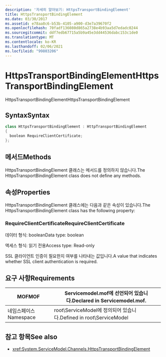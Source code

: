 ```yaml
---
description: '자세히 알아보기: HttpsTransportBindingElement'
title: HttpsTransportBindingElement
ms.date: 03/30/2017
ms.assetid: e78aa8c6-b53b-4105-a900-d3e7a39670f2
ms.openlocfilehash: 70fadf136080d865a2738e4b93aa5d7edadc0244
ms.sourcegitcommit: ddf7edb67715a5b9a45e3dd44536dabc153c1de0
ms.translationtype: MT
ms.contentlocale: ko-KR
ms.lasthandoff: 02/06/2021
ms.locfileid: "99803206"
---
```

# <a name="httpstransportbindingelement"></a><span data-ttu-id="043b5-103">HttpsTransportBindingElement</span><span class="sxs-lookup"><span data-stu-id="043b5-103">HttpsTransportBindingElement</span></span>

<span data-ttu-id="043b5-104">HttpsTransportBindingElement</span><span class="sxs-lookup"><span data-stu-id="043b5-104">HttpsTransportBindingElement</span></span>  
  
## <a name="syntax"></a><span data-ttu-id="043b5-105">Syntax</span><span class="sxs-lookup"><span data-stu-id="043b5-105">Syntax</span></span>  
  
```csharp  
class HttpsTransportBindingElement : HttpTransportBindingElement  
{  
  boolean RequireClientCertificate;  
};  
```  
  
## <a name="methods"></a><span data-ttu-id="043b5-106">메서드</span><span class="sxs-lookup"><span data-stu-id="043b5-106">Methods</span></span>  

 <span data-ttu-id="043b5-107">HttpsTransportBindingElement 클래스는 메서드를 정의하지 않습니다.</span><span class="sxs-lookup"><span data-stu-id="043b5-107">The HttpsTransportBindingElement class does not define any methods.</span></span>  
  
## <a name="properties"></a><span data-ttu-id="043b5-108">속성</span><span class="sxs-lookup"><span data-stu-id="043b5-108">Properties</span></span>  

 <span data-ttu-id="043b5-109">HttpsTransportBindingElement 클래스에는 다음과 같은 속성이 있습니다.</span><span class="sxs-lookup"><span data-stu-id="043b5-109">The HttpsTransportBindingElement class has the following property:</span></span>  
  
### <a name="requireclientcertificate"></a><span data-ttu-id="043b5-110">RequireClientCertificate</span><span class="sxs-lookup"><span data-stu-id="043b5-110">RequireClientCertificate</span></span>  

 <span data-ttu-id="043b5-111">데이터 형식: boolean</span><span class="sxs-lookup"><span data-stu-id="043b5-111">Data type: boolean</span></span>  
  
 <span data-ttu-id="043b5-112">액세스 형식: 읽기 전용</span><span class="sxs-lookup"><span data-stu-id="043b5-112">Access type: Read-only</span></span>  
  
 <span data-ttu-id="043b5-113">SSL 클라이언트 인증이 필요한지 여부를 나타내는 값입니다.</span><span class="sxs-lookup"><span data-stu-id="043b5-113">A value that indicates whether SSL client authentication is required.</span></span>  
  
## <a name="requirements"></a><span data-ttu-id="043b5-114">요구 사항</span><span class="sxs-lookup"><span data-stu-id="043b5-114">Requirements</span></span>  
  
|<span data-ttu-id="043b5-115">MOF</span><span class="sxs-lookup"><span data-stu-id="043b5-115">MOF</span></span>|<span data-ttu-id="043b5-116">Servicemodel.mof에 선언되어 있습니다.</span><span class="sxs-lookup"><span data-stu-id="043b5-116">Declared in Servicemodel.mof.</span></span>|  
|---------|-----------------------------------|  
|<span data-ttu-id="043b5-117">네임스페이스</span><span class="sxs-lookup"><span data-stu-id="043b5-117">Namespace</span></span>|<span data-ttu-id="043b5-118">root\ServiceModel에 정의되어 있습니다.</span><span class="sxs-lookup"><span data-stu-id="043b5-118">Defined in root\ServiceModel</span></span>|  
  
## <a name="see-also"></a><span data-ttu-id="043b5-119">참고 항목</span><span class="sxs-lookup"><span data-stu-id="043b5-119">See also</span></span>

- <xref:System.ServiceModel.Channels.HttpsTransportBindingElement>
